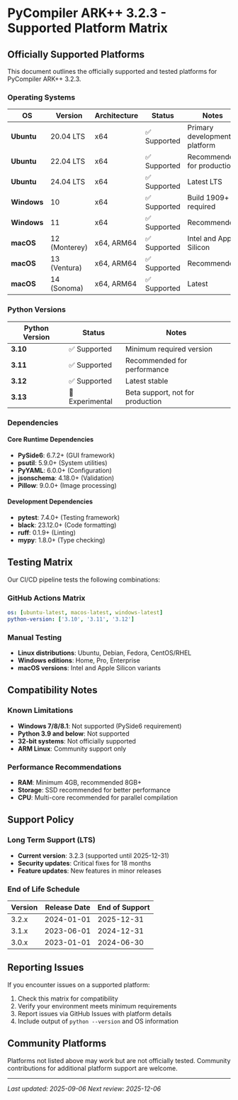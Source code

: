 # PyCompiler ARK++ 3.2.3 - Supported Platform Matrix

## Officially Supported Platforms

This document outlines the officially supported and tested platforms for PyCompiler ARK++ 3.2.3.

### Operating Systems

| OS | Version | Architecture | Status | Notes |
|---|---|---|---|---|
| **Ubuntu** | 20.04 LTS | x64 | ✅ Supported | Primary development platform |
| **Ubuntu** | 22.04 LTS | x64 | ✅ Supported | Recommended for production |
| **Ubuntu** | 24.04 LTS | x64 | ✅ Supported | Latest LTS |
| **Windows** | 10 | x64 | ✅ Supported | Build 1909+ required |
| **Windows** | 11 | x64 | ✅ Supported | Recommended |
| **macOS** | 12 (Monterey) | x64, ARM64 | ✅ Supported | Intel and Apple Silicon |
| **macOS** | 13 (Ventura) | x64, ARM64 | ✅ Supported | Recommended |
| **macOS** | 14 (Sonoma) | x64, ARM64 | ✅ Supported | Latest |

### Python Versions

| Python Version | Status | Notes |
|---|---|---|
| **3.10** | ✅ Supported | Minimum required version |
| **3.11** | ✅ Supported | Recommended for performance |
| **3.12** | ✅ Supported | Latest stable |
| **3.13** | 🧪 Experimental | Beta support, not for production |

### Dependencies

#### Core Runtime Dependencies
- **PySide6**: 6.7.2+ (GUI framework)
- **psutil**: 5.9.0+ (System utilities)
- **PyYAML**: 6.0.0+ (Configuration)
- **jsonschema**: 4.18.0+ (Validation)
- **Pillow**: 9.0.0+ (Image processing)

#### Development Dependencies
- **pytest**: 7.4.0+ (Testing framework)
- **black**: 23.12.0+ (Code formatting)
- **ruff**: 0.1.9+ (Linting)
- **mypy**: 1.8.0+ (Type checking)

## Testing Matrix

Our CI/CD pipeline tests the following combinations:

### GitHub Actions Matrix
```yaml
os: [ubuntu-latest, macos-latest, windows-latest]
python-version: ['3.10', '3.11', '3.12']
```

### Manual Testing
- **Linux distributions**: Ubuntu, Debian, Fedora, CentOS/RHEL
- **Windows editions**: Home, Pro, Enterprise
- **macOS versions**: Intel and Apple Silicon variants

## Compatibility Notes

### Known Limitations
- **Windows 7/8/8.1**: Not supported (PySide6 requirement)
- **Python 3.9 and below**: Not supported
- **32-bit systems**: Not officially supported
- **ARM Linux**: Community support only

### Performance Recommendations
- **RAM**: Minimum 4GB, recommended 8GB+
- **Storage**: SSD recommended for better performance
- **CPU**: Multi-core recommended for parallel compilation

## Support Policy

### Long Term Support (LTS)
- **Current version**: 3.2.3 (supported until 2025-12-31)
- **Security updates**: Critical fixes for 18 months
- **Feature updates**: New features in minor releases

### End of Life Schedule
| Version | Release Date | End of Support |
|---|---|---|
| 3.2.x | 2024-01-01 | 2025-12-31 |
| 3.1.x | 2023-06-01 | 2024-12-31 |
| 3.0.x | 2023-01-01 | 2024-06-30 |

## Reporting Issues

If you encounter issues on a supported platform:
1. Check this matrix for compatibility
2. Verify your environment meets minimum requirements
3. Report issues via GitHub Issues with platform details
4. Include output of `python --version` and OS information

## Community Platforms

Platforms not listed above may work but are not officially tested. Community contributions for additional platform support are welcome.

---

*Last updated: 2025-09-06*
*Next review: 2025-12-06*
